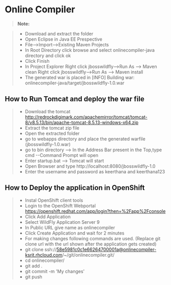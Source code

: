 
Online Compiler
===================
> **Note:**

> - Download and extract the folder
> - Open Eclipse in Java EE Prespective
> - File-->Import-->Existing Maven Projects
> - In Root Directory click browse and select onlinecompiler-java directory and click ok
> - Click Finish
> - In Project Explorer
Right click jbosswildfly-->Run As --> Maven clean
Right click jbosswildfly-->Run As --> Maven install
> - The generated war is placed in 
[INFO] Building war: onlinecompiler-java/target/jbosswildfly-1.0.war

How to Run Tomcat and deploy the war file
-------------

> - Download the tomcat http://redrockdigimark.com/apachemirror/tomcat/tomcat-8/v8.5.13/bin/apache-tomcat-8.5.13-windows-x64.zip
> - Extract the tomcat zip file
> - Open the extracted folder 
> - go to webapps directory and place the generated warfile (jbosswildfly-1.0.war)
> - go to bin directory --> In the Address Bar present in the Top,type cmd --Command Prompt will open 
> - Enter startup.bat --> Tomcat will start
> - Open Browser and type http://localhost:8080/jbosswildfly-1.0
> - Enter the username and password as keerthana and keerthana123

How to Deploy the application in OpenShift
-------------


> - Instal OpenShift client tools 
> - Login to the OpenShift Webportal https://openshift.redhat.com/app/login?then=%2Fapp%2Fconsole
> - Click Add Application
> - Select WildFly Application Server 9
> - In Public URL give name as onlinecompiler
> - Click Create Application and wait for 2 minutes
> - For making changes following commands are used. (Replace git clone url with the url shown after the application gets created)
> - git clone ssh://58e5981c0c1e66264700001a@onlinecompiler-ksrit.rhcloud.com/~/git/onlinecompiler.git/
> - cd onlinecompiler/
> - git add .
> - git commit -m 'My changes'
> - git push

